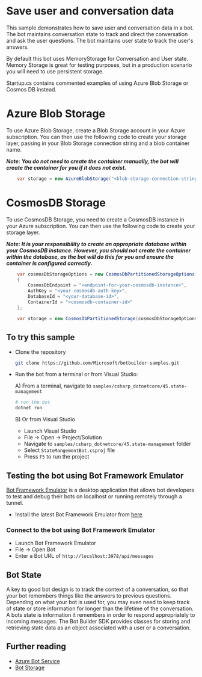 ﻿# Save user and conversation data

This sample demonstrates how to save user and conversation data in a bot.
The bot maintains conversation state to track and direct the conversation and ask the user questions.
The bot maintains user state to track the user's answers.

By default this bot uses MemoryStorage for Conversation and User state.
Memory Storage is great for testing purposes, but in a production scenario you will need to use persistent storage.

Startup.cs contains commented examples of using Azure Blob Storage or Cosmos DB instead.

# Azure Blob Storage

To use Azure Blob Storage, create a Blob Storage account in your Azure subscription. You can then use the following code to
create your storage layer, passing in your Blob Storage connection string and a blob container name.

***Note: You do not need to create the container manually, the bot will create the container for you if it does not exist.***

```cs
    var storage = new AzureBlobStorage("<blob-storage-connection-string>", "bot-state");
```

# CosmosDB Storage

To use CosmosDB Storage, you need to create a CosmosDB instance in your Azure subscription. You can then use the following code to
create your storage layer.

***Note: It is your responsibility to create an appropriate database within your CosmosDB instance. However, you should **not**
create the container within the database, as the bot will do this for you and ensure the container is configured correctly.***

```cs
    var cosmosDbStorageOptions = new CosmosDbPartitionedStorageOptions()
    {
        CosmosDbEndpoint = "<endpoint-for-your-cosmosdb-instance>",
        AuthKey = "<your-cosmosdb-auth-key>",
        DatabaseId = "<your-database-id>",
        ContainerId = "<cosmosdb-container-id>"
    };

    var storage = new CosmosDbPartitionedStorage(cosmosDbStorageOptions);
```

## To try this sample

- Clone the repository

    ```bash
    git clone https://github.com/Microsoft/botbuilder-samples.git
    ```

- Run the bot from a terminal or from Visual Studio:

  A) From a terminal, navigate to `samples/csharp_dotnetcore/45.state-management`

  ```bash
  # run the bot
  dotnet run
  ```

  B) Or from Visual Studio

  - Launch Visual Studio
  - File -> Open -> Project/Solution
  - Navigate to `samples/csharp_dotnetcore/45.state-management` folder
  - Select `StateMangementBot.csproj` file
  - Press `F5` to run the project

## Testing the bot using Bot Framework Emulator

[Bot Framework Emulator](https://github.com/microsoft/botframework-emulator) is a desktop application that allows bot developers to test and debug their bots on localhost or running remotely through a tunnel.

- Install the latest Bot Framework Emulator from [here](https://github.com/Microsoft/BotFramework-Emulator/releases)

### Connect to the bot using Bot Framework Emulator

- Launch Bot Framework Emulator
- File -> Open Bot
- Enter a Bot URL of `http://localhost:3978/api/messages`

## Bot State

A key to good bot design is to track the context of a conversation, so that your bot remembers things like the answers to previous questions. Depending on what your bot is used for, you may even need to keep track of state or store information for longer than the lifetime of the conversation. A bots state is information it remembers in order to respond appropriately to incoming messages. The Bot Builder SDK provides classes for storing and retrieving state data as an object associated with a user or a conversation.

## Further reading

- [Azure Bot Service](https://docs.microsoft.com/azure/bot-service/bot-service-overview-introduction?view=azure-bot-service-4.0)
- [Bot Storage](https://docs.microsoft.com/en-us/azure/bot-service/bot-builder-concept-state?view=azure-bot-service-4.0)
